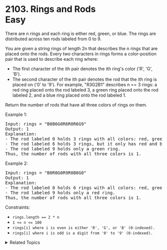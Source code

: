 # 2103. Rings and Rods<br> Easy

There are n rings and each ring is either red, green, or blue. The rings are distributed across ten rods labeled from 0 to 9.

You are given a string rings of length 2n that describes the n rings that are placed onto the rods. Every two characters in rings forms a color-position pair that is used to describe each ring where:

- The first character of the ith pair denotes the ith ring's color ('R', 'G', 'B').
- The second character of the ith pair denotes the rod that the ith ring is placed on ('0' to '9').
For example, "R3G2B1" describes n == 3 rings: a red ring placed onto the rod labeled 3, a green ring placed onto the rod labeled 2, and a blue ring placed onto the rod labeled 1.

Return the number of rods that have all three colors of rings on them.

Example 1:

<pre>
Input: rings = "B0B6G0R6R0R6G9"
Output: 1
Explanation: 
- The rod labeled 0 holds 3 rings with all colors: red, green, and blue.
- The rod labeled 6 holds 3 rings, but it only has red and blue.
- The rod labeled 9 holds only a green ring.
Thus, the number of rods with all three colors is 1.
</pre>

Example 2:

<pre>
Input: rings = "B0R0G0R9R0B0G0"
Output: 1
Explanation: 
- The rod labeled 0 holds 6 rings with all colors: red, green, and blue.
- The rod labeled 9 holds only a red ring.
Thus, the number of rods with all three colors is 1.
</pre>

Constraints:

- `rings.length == 2 * n`
- `1 <= n <= 100`
- `rings[i] where i is even is either 'R', 'G', or 'B' (0-indexed).`
- `rings[i] where i is odd is a digit from '0' to '9' (0-indexed).`

<details>

<summary> Related Topics </summary>

-   `Array`
-   `Hash Table`

</details>
